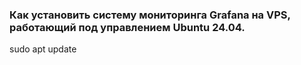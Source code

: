 ### Как установить систему мониторинга Grafana на VPS, работающий под управлением Ubuntu 24.04.


sudo apt update
